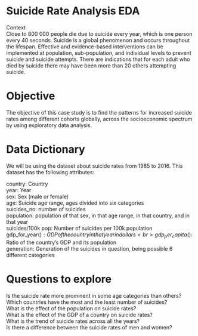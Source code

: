 # Suicide Rate Analysis EDA
Context<br>
Close to 800 000 people die due to suicide every year, which is one person every 40 seconds. Suicide is a global phenomenon and occurs throughout the lifespan. Effective and evidence-based interventions can be implemented at population, sub-population, and individual levels to prevent suicide and suicide attempts. There are indications that for each adult who died by suicide there may have been more than 20 others attempting suicide.

# Objective<br>
The objective of this case study is to find the patterns for increased suicide rates among different cohorts globally, across the socioeconomic spectrum by using exploratory data analysis.

# Data Dictionary<br>
We will be using the dataset about suicide rates from 1985 to 2016. This dataset has the following attributes:

country: Country<br>
year: Year<br>
sex: Sex (male or female)<br>
age: Suicide age range, ages divided into six categories<br>
suicides_no: number of suicides<br>
population: population of that sex, in that age range, in that country, and in that year<br>
suicides/100k pop: Number of suicides per 100k population<br>
gdp_for_year($): GDP of the country in that year in dollars<br>
gdp_per_capita($): Ratio of the country’s GDP and its population<br>
generation: Generation of the suicides in question, being possible 6 different categories<br>
# Questions to explore<br>
Is the suicide rate more prominent in some age categories than others?<br>
Which countries have the most and the least number of suicides?<br>
What is the effect of the population on suicide rates?<br>
What is the effect of the GDP of a country on suicide rates?<br>
What is the trend of suicide rates across all the years?<br>
Is there a difference between the suicide rates of men and women? <br>
